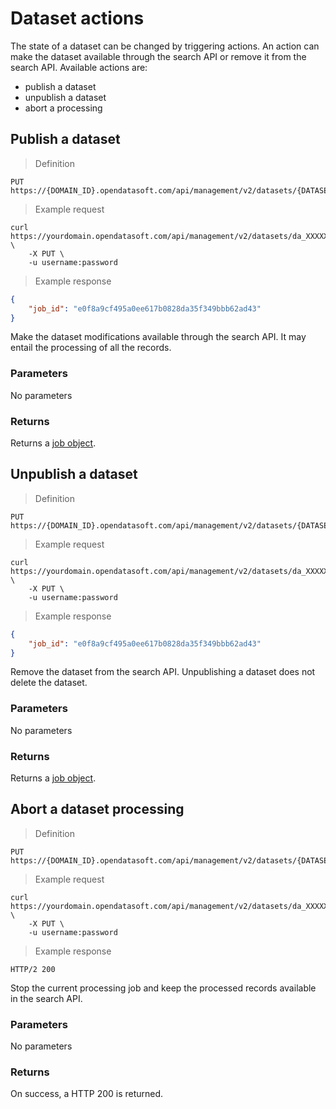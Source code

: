# Dataset actions

The state of a dataset can be changed by triggering actions. An action can make the dataset available through the search API or remove it from the search API. Available actions are:
- publish a dataset
- unpublish a dataset
- abort a processing


## Publish a dataset

> Definition

```http
PUT https://{DOMAIN_ID}.opendatasoft.com/api/management/v2/datasets/{DATASET_UID}/publish
```

> Example request

```HTTP
curl https://yourdomain.opendatasoft.com/api/management/v2/datasets/da_XXXXXX/publish \
    -X PUT \
    -u username:password
```

> Example response

```json
{
    "job_id": "e0f8a9cf495a0ee617b0828da35f349bbb62ad43"
}
```

Make the dataset modifications available through the search API. It may entail the processing of all the records.

### Parameters

No parameters

### Returns

Returns a [job object](#the-job-object).


## Unpublish a dataset

> Definition

```http
PUT https://{DOMAIN_ID}.opendatasoft.com/api/management/v2/datasets/{DATASET_UID}/unpublish
```

> Example request

```HTTP
curl https://yourdomain.opendatasoft.com/api/management/v2/datasets/da_XXXXXX/unpublish \
    -X PUT \
    -u username:password
```

> Example response

```json
{
    "job_id": "e0f8a9cf495a0ee617b0828da35f349bbb62ad43"
}
```

Remove the dataset from the search API. Unpublishing a dataset does not delete the dataset.


### Parameters

No parameters

### Returns

Returns a [job object](#the-job-object).


## Abort a dataset processing

> Definition

```http
PUT https://{DOMAIN_ID}.opendatasoft.com/api/management/v2/datasets/{DATASET_UID}/abort_processing
```

> Example request

```HTTP
curl https://yourdomain.opendatasoft.com/api/management/v2/datasets/da_XXXXXX/abort_processing \
    -X PUT \
    -u username:password
```

> Example response

```http
HTTP/2 200
```

Stop the current processing job and keep the processed records available in the search API.


### Parameters

No parameters

### Returns

On success, a HTTP 200 is returned.
